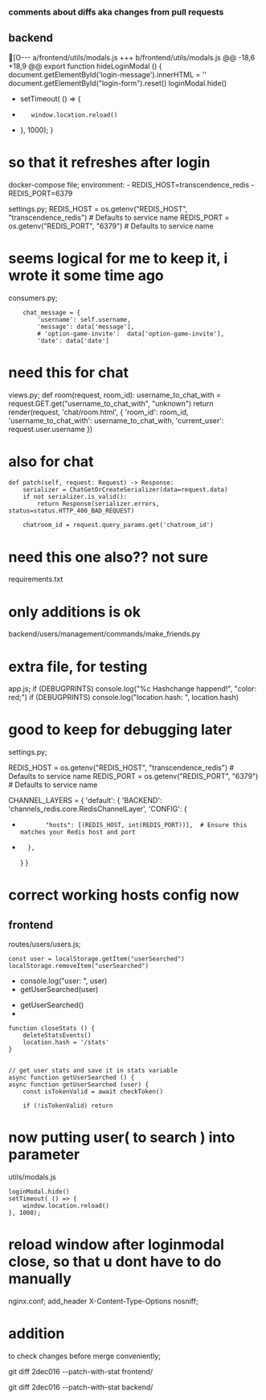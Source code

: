 ### comments about diffs aka changes from pull requests

## backend

[O--- a/frontend/utils/modals.js
+++ b/frontend/utils/modals.js
@@ -18,6 +18,9 @@ export function hideLoginModal () {
     document.getElementById('login-message').innerHTML = ''
     document.getElementById("login-form").reset()
     loginModal.hide()
+    setTimeout( () => {
+        window.location.reload()
+    }, 1000);
 }

# so that it refreshes after login



docker-compose file; 
    environment:
      - REDIS_HOST=transcendence_redis
      - REDIS_PORT=6379

settings.py;
REDIS_HOST = os.getenv("REDIS_HOST", "transcendence_redis")  # Defaults to service name
REDIS_PORT = os.getenv("REDIS_PORT", "6379")  # Defaults to service name
# seems logical for me to keep it, i wrote it some time ago

consumers.py;

        chat_message = {
            'username': self.username,
            'message': data['message'],
            # 'option-game-invite':  data['option-game-invite'],
            'date': data['date']
# need this for chat
views.py;
def room(request, room_id):
    username_to_chat_with = request.GET.get("username_to_chat_with", "unknown") 
    return render(request, 'chat/room.html', {
        'room_id': room_id,
        'username_to_chat_with': username_to_chat_with,
        'current_user': request.user.username
    })
# also for chat

    def patch(self, request: Request) -> Response:
        serializer = ChatGetOrCreateSerializer(data=request.data)
        if not serializer.is_valid():
            return Response(serializer.errors, status=status.HTTP_400_BAD_REQUEST)

        chatroom_id = request.query_params.get('chatroom_id')
# need this one also?? not sure

requirements.txt
# only additions is ok

backend/users/management/commands/make_friends.py
# extra file, for testing

app.js;
if (DEBUGPRINTS) console.log("%c Hashchange happend!", "color: red;")
if (DEBUGPRINTS) console.log("location.hash: ", location.hash)

# good to keep for debugging later
settings.py;

REDIS_HOST = os.getenv("REDIS_HOST", "transcendence_redis")  # Defaults to service name
REDIS_PORT = os.getenv("REDIS_PORT", "6379")  # Defaults to service name

CHANNEL_LAYERS = {
    'default': {
        'BACKEND': 'channels_redis.core.RedisChannelLayer',
        'CONFIG': {
+            "hosts": [(REDIS_HOST, int(REDIS_PORT))],  # Ensure this matches your Redis host and port
-
        },
    }
}
# correct working hosts config now

## frontend

routes/users/users.js;

    const user = localStorage.getItem("userSearched")
    localStorage.removeItem("userSearched")
   + console.log("user: ", user)
   + getUserSearched(user)

   - getUserSearched()
-

    function closeStats () {
        deleteStatsEvents()
        location.hash = '/stats'
    }
    

    // get user stats and save it in stats variable
    async function getUserSearched () {
    async function getUserSearched (user) {
        const isTokenValid = await checkToken()

        if (!isTokenValid) return
# now putting user( to search ) into parameter

utils/modals.js

    loginModal.hide()
    setTimeout( () => {
        window.location.reload()
    }, 1000);

# reload window after loginmodal close, so that u dont have to do manually


nginx.conf;
add_header X-Content-Type-Options nosniff;
# addition


to check changes before merge conveniently;

git diff 2dec016 --patch-with-stat frontend/

git diff 2dec016 --patch-with-stat backend/
